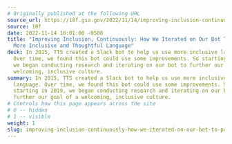 ```yaml
---
# Originally published at the following URL
source_url: https://18f.gsa.gov/2022/11/14/improving-inclusion-continuously-how-we-iterated-on-our-bot-to-promote-more-inclusive-and-thoughtful-language/
source: 18f
date: 2022-11-14 16:01:00 -0500
title: "Improving Inclusion, Continuously: How We Iterated on Our Bot To Promote
  More Inclusive and Thoughtful Language"
deck: In 2015, TTS created a Slack bot to help us use more inclusive language.
  Over time, we found this bot could use some improvements. So starting in 2019,
  we began conducting research and iterating on our bot to further our goal of a
  welcoming, inclusive culture.
summary: In 2015, TTS created a Slack bot to help us use more inclusive
  language. Over time, we found this bot could use some improvements. So
  starting in 2019, we began conducting research and iterating on our bot to
  further our goal of a welcoming, inclusive culture.
# Controls how this page appears across the site
# 0 -- hidden
# 1 -- visible
weight: 1
slug: improving-inclusion-continuously-how-we-iterated-on-our-bot-to-promote-more-inclusive-and-thoughtful-language
---
```

